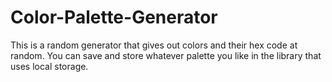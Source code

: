 # Color-Palette-Generator
This is a random generator that gives out colors and their hex code at random. You can save and store whatever palette you like in the library that uses local storage. 
